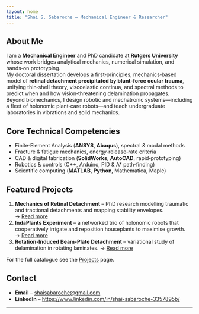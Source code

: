 ```yaml
---
layout: home
title: "Shai S. Sabaroche – Mechanical Engineer & Researcher"
---
```


## About Me
I am a **Mechanical Engineer** and PhD candidate at **Rutgers University** whose work bridges analytical mechanics, numerical simulation, and hands‑on prototyping.  
My doctoral dissertation develops a first‑principles, mechanics‑based model of **retinal detachment precipitated by blunt‑force ocular trauma**, unifying thin‑shell theory, viscoelastic continua, and spectral methods to predict when and how vision‑threatening delamination propagates.  
Beyond biomechanics, I design robotic and mechatronic systems—including a fleet of holonomic plant‑care robots—and teach undergraduate laboratories in vibrations and solid mechanics.

## Core Technical Competencies
- Finite‑Element Analysis (**ANSYS**, **Abaqus**), spectral & modal methods  
- Fracture & fatigue mechanics, energy‑release‑rate criteria  
- CAD & digital fabrication (**SolidWorks**, **AutoCAD**, rapid‑prototyping)  
- Robotics & controls (C++, Arduino, PID & A* path‑finding)  
- Scientific computing (**MATLAB**, **Python**, Mathematica, Maple)

## Featured Projects
1. **Mechanics of Retinal Detachment** – PhD research modelling traumatic and tractional detachments and mapping stability envelopes. → [Read more](/retinal-detachment/)
2. **IndaPlants Experiment** – a networked trio of holonomic robots that cooperatively irrigate and reposition houseplants to maximise growth. → [Read more](/indaplants/)
3. **Rotation‑Induced Beam‑Plate Detachment** – variational study of delamination in rotating laminates. → [Read more](/rotation-beam-detachment/)

For the full catalogue see the [Projects](/projects/) page.

## Contact
- **Email** – [shaisabaroche@gmail.com](mailto:shaisabaroche@gmail.com)  
- **LinkedIn** – <https://www.linkedin.com/in/shai-sabaroche-3357895b/>

---

